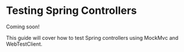 # Testing Spring Controllers

Coming soon!

This guide will cover how to test Spring controllers using MockMvc and WebTestClient.
